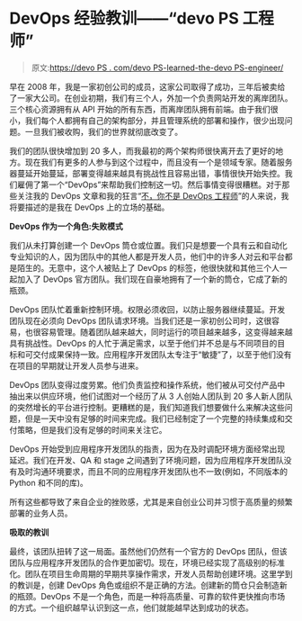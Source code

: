 # DevOps 经验教训——“devo PS 工程师”

> 原文:[https://devo PS . com/devo PS-learned-the-devo PS-engineer/](https://devops.com/devops-lessons-learned-the-devops-engineer/)

早在 2008 年，我是一家初创公司的成员，这家公司取得了成功，三年后被卖给了一家大公司。在创业初期，我们有三个人，外加一个负责网站开发的离岸团队。三个核心资源拥有从 API 开始的所有东西，而离岸团队拥有前端。由于我们很小，我们每个人都拥有自己的架构部分，并且管理系统的部署和操作，很少出现问题。一旦我们被收购，我们的世界就彻底改变了。

我们的团队很快增加到 20 多人，而我最初的两个架构师很快离开去了更好的地方。现在我们有更多的人参与到这个过程中，而且没有一个是领域专家。随着服务器蔓延开始蔓延，部署变得越来越具有挑战性且容易出错，事情很快开始失控。我们雇佣了第一个“DevOps”来帮助我们控制这一切。然后事情变得很糟糕。对于那些关注我的 DevOps 文章和我的狂言“[不，你不是 DevOps 工程师](http://www.virtualizationpractice.com/devops-engineer-25120/)”的人来说，我将要描述的是我在 DevOps 上的立场的基础。

**DevOps 作为一个角色:失败模式**

我们从未打算创建一个 DevOps 筒仓或位置。我们只是想要一个具有云和自动化专业知识的人，因为团队中的其他人都是开发人员，他们中的许多人对云和平台都是陌生的。无意中，这个人被贴上了 DevOps 的标签，他很快就和其他三个人一起加入了 DevOps 官方团队。我们现在自豪地拥有了一个新的筒仓，它成了新的瓶颈。

DevOps 团队忙着重新控制环境。权限必须收回，以防止服务器继续蔓延。开发团队现在必须向 DevOps 团队请求环境。当我们还是一家初创公司时，这很容易，也很容易管理。随着团队越来越大，同时运行的项目越来越多，这变得越来越具有挑战性。DevOps 的人忙于满足需求，以至于他们并不总是与不同项目的目标和可交付成果保持一致。应用程序开发团队太专注于“敏捷”了，以至于他们没有在项目的早期就让开发人员参与进来。

DevOps 团队变得过度劳累。他们负责监控和操作系统，他们被从可交付产品中抽出来以供应环境，他们试图对一个经历了从 3 人创始人团队到 20 多人新人团队的突然增长的平台进行控制。更糟糕的是，我们知道我们想要做什么来解决这些问题，但是一天中没有足够的时间来完成。我们已经制定了一个完整的持续集成和交付策略，但是我们没有足够的时间来关注它。

DevOps 开始受到应用程序开发团队的指责，因为在及时调配环境方面经常出现延迟。我们在开发、QA 和 stage 之间遇到了环境问题，因为应用程序开发团队没有及时沟通环境要求，而且不同的应用程序开发团队也不一致(例如，不同版本的 Python 和不同的库)。

所有这些都导致了来自企业的挫败感，尤其是来自创业公司并习惯于高质量的频繁部署的业务人员。

**吸取的教训**

最终，该团队扭转了这一局面。虽然他们仍然有一个官方的 DevOps 团队，但该团队与应用程序开发团队的合作更加密切。现在，环境已经实现了高级别的标准化。团队在项目生命周期的早期共享操作需求，开发人员帮助创建环境。这里学到的教训是，创建 DevOps 角色或组织不是正确的方法。创建新的筒仓只会制造新的瓶颈。DevOps 不是一个角色，而是一种将高质量、可靠的软件更快推向市场的方式。一个组织越早认识到这一点，他们就能越早达到成功的状态。